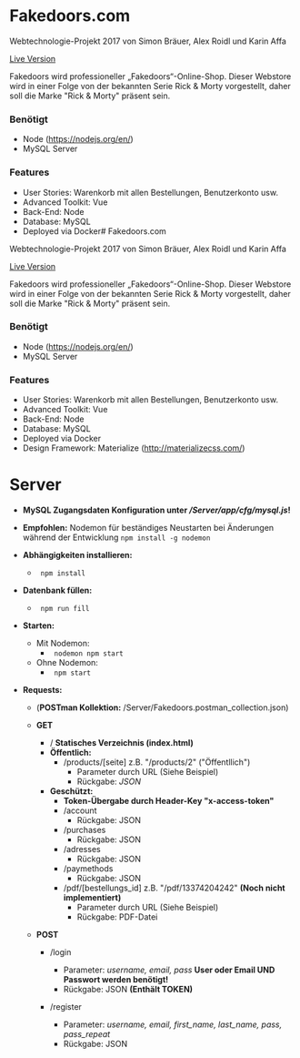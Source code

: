 # Fakedoors.com

Webtechnologie-Projekt 2017 von
Simon Bräuer, Alex Roidl und Karin Affa

[Live Version](https://sinfkaaffa.github.io/fakedoors/)

Fakedoors wird professioneller „Fakedoors“-Online-Shop.
Dieser Webstore wird in einer Folge von der bekannten Serie Rick & Morty vorgestellt, daher soll die Marke "Rick & Morty" präsent sein.

### Benötigt

* Node (https://nodejs.org/en/)
* MySQL Server

### Features

* User Stories: Warenkorb mit allen Bestellungen, Benutzerkonto usw.
* Advanced Toolkit: Vue
* Back-End: Node
* Database: MySQL
* Deployed via Docker# Fakedoors.com

Webtechnologie-Projekt 2017 von
Simon Bräuer, Alex Roidl und Karin Affa

[Live Version](https://sinfkaaffa.github.io/fakedoors/)

Fakedoors wird professioneller „Fakedoors“-Online-Shop.
Dieser Webstore wird in einer Folge von der bekannten Serie Rick & Morty vorgestellt, daher soll die Marke "Rick & Morty" präsent sein.

### Benötigt

* Node (https://nodejs.org/en/)
* MySQL Server

### Features

* User Stories: Warenkorb mit allen Bestellungen, Benutzerkonto usw.
* Advanced Toolkit: Vue
* Back-End: Node
* Database: MySQL
* Deployed via Docker
* Design Framework: Materialize (http://materializecss.com/)

# Server
* **MySQL Zugangsdaten Konfiguration unter */Server/app/cfg/mysql.js*!**
* **Empfohlen:**
	Nodemon für beständiges Neustarten bei Änderungen während der Entwicklung
	``` npm install -g nodemon ```

* **Abhängigkeiten installieren:**
	* ``` npm install```

* **Datenbank füllen:**
	* ``` npm run fill```

* **Starten:**
	* Mit Nodemon:
		* ``` nodemon npm start```
	* Ohne Nodemon:
		* ``` npm start```

* **Requests:**
	* (**POSTman Kollektion:** /Server/Fakedoors.postman_collection.json)

	* **GET**
		* / **Statisches Verzeichnis (index.html)**
		* **Öffentlich:**
			* /products/[seite] z.B. "/products/2" ("Öffentllich")
				* Parameter durch URL (Siehe Beispiel)
				* Rückgabe: *JSON*
		* **Geschützt:**
			* **Token-Übergabe durch Header-Key "x-access-token"**
			* /account
				* Rückgabe: JSON
			* /purchases
				* Rückgabe: JSON
			* /adresses
				* Rückgabe: JSON
			* /paymethods
				* Rückgabe: JSON
			* /pdf/[bestellungs_id] z.B. "/pdf/13374204242" **(Noch nicht implementiert)**
				* Parameter durch URL (Siehe Beispiel)
				* Rückgabe: PDF-Datei
	* **POST**
		* /login
			* Parameter: *username, email, pass* **User oder Email UND Passwort werden benötigt!**
			* Rückgabe: JSON **(Enthält TOKEN)**
		* /register

			* Parameter: *username, email, first_name, last_name, pass, pass_repeat*
			* Rückgabe: JSON
